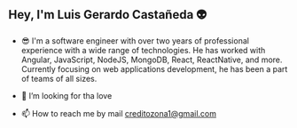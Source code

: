 ## Hey, I'm Luis Gerardo Castañeda 👽


- 😎 I'm a software engineer with over two years of professional experience with a wide range of technologies. 
      He has worked with Angular, JavaScript, NodeJS, MongoDB, React, ReactNative, and more. 
      Currently focusing on web applications development, he has been a part of teams of all sizes.
      
- 💞️ I’m looking for tha love 

- 📫 How to reach me by mail creditozona1@gmail.com
